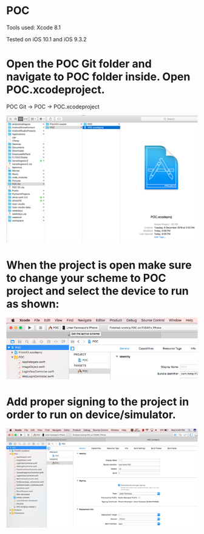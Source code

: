 # POC

Tools used:
Xcode 8.1

Tested on iOS 10.1 and iOS 9.3.2

# Open the POC Git  folder and navigate to POC folder inside. Open POC.xcodeproject.
  
  POC Git -> POC ->  POC.xcodeproject

![alt tag](ss1.png)



# When the project is open make sure to change your scheme to POC project and select the device to run as shown:


![alt tag](ss2.png)


# Add proper signing to the project in order to run on device/simulator.


![alt tag](ss3.png)

